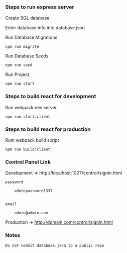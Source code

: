 ### Steps to run express server

Create SQL database 

Enter database info into database.json

Run Database Migrations

    npm run migrate

Run Database Seeds

    npm run seed

Run Project

    npm run start





### Steps to build react for development

Run webpack dev server

    npm run start:client



### Steps to build react for production

Rum webpack build script
  
    npm run build:client



### Control Panel Link

Development => http://localhost:1027/control/signin.html

    password
        
        adminpassword1337


    email
    
        admin@admin.com


Production => http://domain.com/control/signin.html




### Notes

    Do not commit database.json to a public repo
